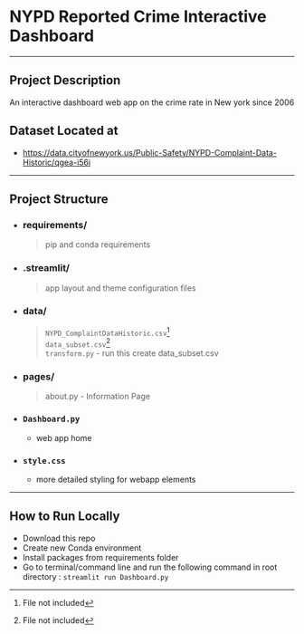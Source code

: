 # NYPD Reported Crime Interactive Dashboard
---
## Project Description

An interactive dashboard web app on the crime rate in New york since 2006

## Dataset Located at
- https://data.cityofnewyork.us/Public-Safety/NYPD-Complaint-Data-Historic/qgea-i56i

___

## Project Structure
- ### requirements/
    > pip and conda requirements
- ### .streamlit/
    > app layout and theme configuration files
- ### data/
    > `NYPD_ComplaintDataHistoric.csv`[^note]\
    > `data_subset.csv`[^note]\
    > `transform.py` - run this create data_subset.csv
- ### pages/
    > about.py - Information Page

- ### `Dashboard.py`
    - web app home
- ### `style.css`
    - more detailed styling for webapp elements

[^note]: File not included

---

## How to Run Locally
- Download this repo
- Create new Conda environment
- Install packages from requirements folder
- Go to terminal/command line and run the following command in root directory :
  `streamlit run Dashboard.py`